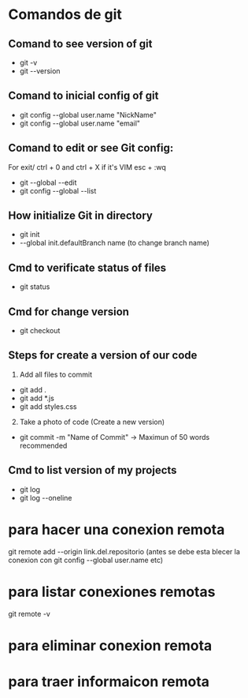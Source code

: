 

# Comandos de git

## Comand to see version of git
- git -v
- git --version

## Comand to inicial config of git
- git config --global user.name "NickName"    
- git config --global user.name "email"

## Comand to edit or see Git config:
For exit/ ctrl + 0 and ctrl +  X if it's VIM esc + :wq
- git --global --edit
- git config --global --list

## How initialize Git in directory

- git init  
- --global init.defaultBranch name (to change branch name)

## Cmd to verificate status of files
- git status

## Cmd for change version
- git checkout <Id o name of Branch>

## Steps for create a version of our code
1. Add all files to commit
- git add .
- git add *.js
- git add styles.css

2. Take a photo of code (Create a new version)
- git commit -m "Name of Commit" -> Maximun of 50 words recommended

## Cmd to list version of my projects
- git log
- git log --oneline

# para hacer una conexion remota

git remote add --origin link.del.repositorio
(antes se debe esta blecer la conexion con git config --global user.name etc)

# para listar conexiones remotas

git remote -v

# para eliminar conexion remota

# para traer informaicon remota 